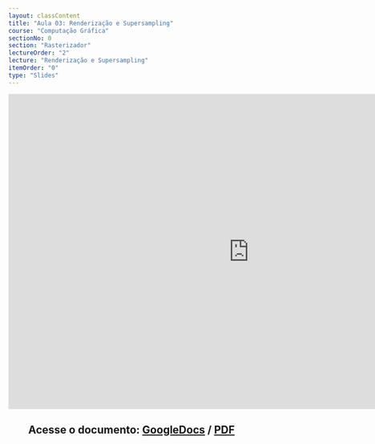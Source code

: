```yaml
---
layout: classContent
title: "Aula 03: Renderização e Supersampling"
course: "Computação Gráfica"
sectionNo: 0
section: "Rasterizador"
lectureOrder: "2"
lecture: "Renderização e Supersampling"
itemOrder: "0"
type: "Slides"
---
```


<iframe src="https://docs.google.com/presentation/d/e/2PACX-1vRjffjdTv0SeUIS8fc9Ty16ibdu7lNovRr80rFo3nzAqy5H_uYN72LPeVVitYD4YymtcTriBdcrgmSF/embed?start=false&loop=false&delayms=3000" frameborder="0" width="960" height="629" allowfullscreen="true" mozallowfullscreen="true" webkitallowfullscreen="true"></iframe>

## &nbsp;&nbsp;&nbsp;&nbsp;&nbsp;&nbsp;&nbsp;&nbsp;Acesse o documento: [GoogleDocs](https://docs.google.com/presentation/d/11emR7RHslMruB1kvWIxy4GygHtozZYMQbq6qbOUVqv8/preview?rm=minimal&usp=sharing) / [PDF](https://drive.google.com/file/d/1VyDSP9_DA0uWBGrK2zZd-Rq5UakaOpli/view?usp=sharing)

